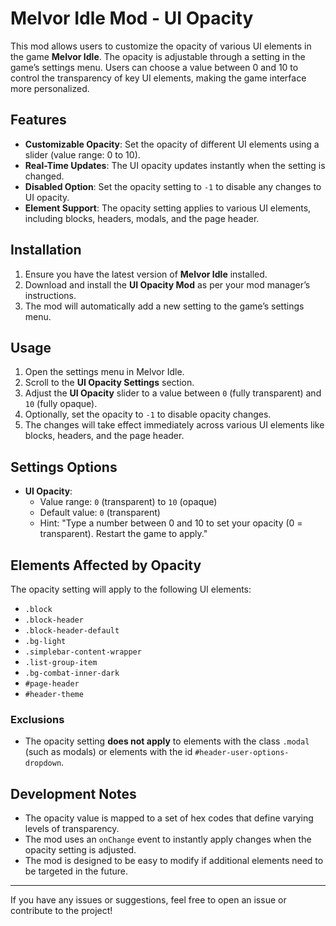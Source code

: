 # Melvor Idle Mod - UI Opacity

This mod allows users to customize the opacity of various UI elements in the game **Melvor Idle**. The opacity is adjustable through a setting in the game’s settings menu. Users can choose a value between 0 and 10 to control the transparency of key UI elements, making the game interface more personalized.

## Features
- **Customizable Opacity**: Set the opacity of different UI elements using a slider (value range: 0 to 10).
- **Real-Time Updates**: The UI opacity updates instantly when the setting is changed.
- **Disabled Option**: Set the opacity setting to `-1` to disable any changes to UI opacity.
- **Element Support**: The opacity setting applies to various UI elements, including blocks, headers, modals, and the page header.

## Installation
1. Ensure you have the latest version of **Melvor Idle** installed.
2. Download and install the **UI Opacity Mod** as per your mod manager’s instructions.
3. The mod will automatically add a new setting to the game’s settings menu.

## Usage
1. Open the settings menu in Melvor Idle.
2. Scroll to the **UI Opacity Settings** section.
3. Adjust the **UI Opacity** slider to a value between `0` (fully transparent) and `10` (fully opaque).
4. Optionally, set the opacity to `-1` to disable opacity changes.
5. The changes will take effect immediately across various UI elements like blocks, headers, and the page header.

## Settings Options
- **UI Opacity**: 
  - Value range: `0` (transparent) to `10` (opaque)
  - Default value: `0` (transparent)
  - Hint: "Type a number between 0 and 10 to set your opacity (0 = transparent). Restart the game to apply."

## Elements Affected by Opacity
The opacity setting will apply to the following UI elements:
- `.block`
- `.block-header`
- `.block-header-default`
- `.bg-light`
- `.simplebar-content-wrapper`
- `.list-group-item`
- `.bg-combat-inner-dark`
- `#page-header`
- `#header-theme`

### Exclusions
- The opacity setting **does not apply** to elements with the class `.modal` (such as modals) or elements with the id `#header-user-options-dropdown`.

## Development Notes
- The opacity value is mapped to a set of hex codes that define varying levels of transparency.
- The mod uses an `onChange` event to instantly apply changes when the opacity setting is adjusted.
- The mod is designed to be easy to modify if additional elements need to be targeted in the future.

---

If you have any issues or suggestions, feel free to open an issue or contribute to the project!
